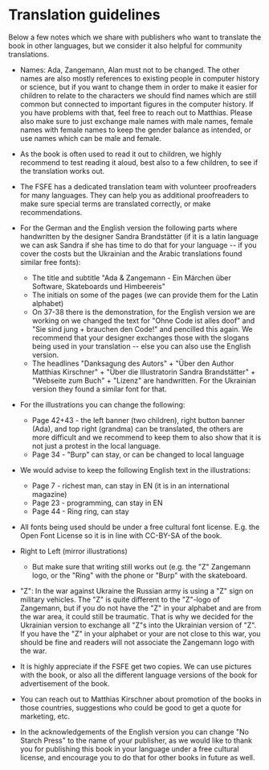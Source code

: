 <!--
SPDX-FileCopyrightText: 2021 Free Software Foundation Europe <https://fsfe.org>

SPDX-License-Identifier: CC-BY-SA-3.0-DE
-->

# Translation guidelines

Below a few notes which we share with publishers who want to translate
the book in other languages, but we consider it also helpful for
community translations.

* Names: Ada, Zangemann, Alan must not to be changed. The other names
  are also mostly references to existing people in computer history or
  science, but if you want to change them in order to make it easier for
  children to relate to the characters we should find names which are
  still common but connected to important figures in the computer
  history. If you have problems with that, feel free to reach out to
  Matthias. Please also make sure to just exchange male names with male
  names, female names with female names to keep the gender balance
  as intended, or use names which can be male and female. 

* As the book is often used to read it out to children, we highly
  recommend to test reading it aloud, best also to a few children, to
  see if the translation works out.

* The FSFE has a dedicated translation team with volunteer proofreaders
  for many languages. They can help you as additional proofreaders to
  make sure special terms are translated correctly, or make
  recommendations.

* For the German and the English version the following parts where
  handwritten by the designer Sandra Brandstätter (if it is a latin
  language we can ask Sandra if she has time to do that for your
  language -- if you cover the costs but the Ukrainian and the Arabic
  translations found similar free fonts):
  * The title and subtitle "Ada & Zangemann - Ein Märchen über Software,
    Skateboards und Himbeereis"
  * The initials on some of the pages (we can provide them for the Latin
    alphabet)
  * On 37-38 there is the demonstration, for the English version we are
    working on we changed the text for "Ohne Code ist alles doof" and
    "Sie sind jung + brauchen den Code!" and pencilled this again. We
    recommend that your designer exchanges those with the slogans being
    used in your translation -- else you can also use the English
    version.
  * The headlines "Danksagung des Autors" + "Über den Author Matthias
    Kirschner" + "Über die Illustratorin Sandra Brandstätter" +
    "Webseite zum Buch" + "Lizenz" are handwritten. For the Ukrainian
    version they found a similar font for that. 

* For the illustrations you can change the following:
  * Page 42+43 - the left banner (two children), right button banner
    (Ada), and top right (grandma) can be translated, the others are
    more difficult and we recommend to keep them to also show that it is
    not just a protest in the local language.
  * Page 34 - "Burp" can stay, or can be changed to local language

* We would advise to keep the following English text in the
  illustrations:
  * Page 7 - richest man, can stay in EN (it is in an international magazine)
  * Page 23 - programming, can stay in EN
  * Page 44 - Ring ring, can stay    

* All fonts being used should be under a free cultural font license.
  E.g. the Open Font License so it is in line with CC-BY-SA of the book. 

* Right to Left (mirror illustrations)
  * But make sure that writing still works out (e.g. the "Z" Zangemann
    logo, or the "Ring" with the phone or "Burp" with the skateboard.

* "Z": In the war against Ukraine the Russian army is using a "Z" sign
  on military vehicles. The "Z" is quite different to the "Z"-logo of
  Zangemann, but if you do not have the "Z" in your alphabet and are
  from the war area, it could still be traumatic. That is why we decided
  for the Ukrainian version to exchange all "Z"s into the Ukrainian
  version of "Z". If you have the "Z" in your alphabet or your are not
  close to this war, you should be fine and readers will not associate
  the Zangemann logo with the war.

* It is highly appreciate if the FSFE get two copies. We can use
  pictures with the book, or also all the different language versions of
  the book for advertisement of the book. 

* You can reach out to Matthias Kirschner about promotion of the books
  in those countries, suggestions who could be good to get a quote for
  marketing, etc. 

* In the acknowledgements of the English version you can change "No
  Starch Press" to the name of your publisher, as we would like to thank
  you for publishing this book in your language under a free cultural
  license, and encourage you to do that for other books in future as
  well. 
